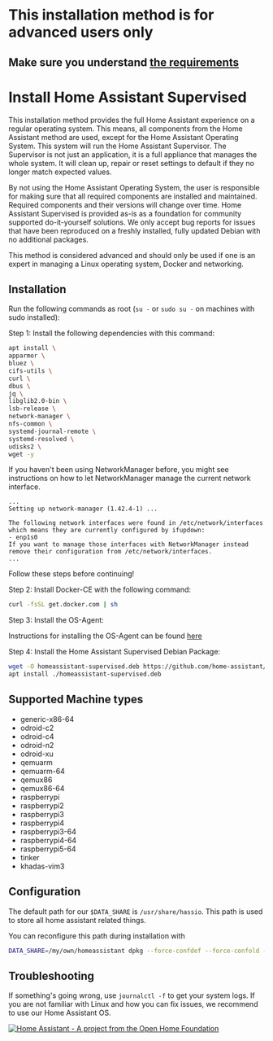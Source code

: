 # This installation method is for advanced users only

## Make sure you understand [the requirements](https://github.com/home-assistant/architecture/blob/master/adr/0014-home-assistant-supervised.md)

# Install Home Assistant Supervised

This installation method provides the full Home Assistant experience on a regular operating system. This means, all components from the Home Assistant method are used, except for the Home Assistant Operating System. This system will run the Home Assistant Supervisor. The Supervisor is not just an application, it is a full appliance that manages the whole system. It will clean up, repair or reset settings to default if they no longer match expected values.

By not using the Home Assistant Operating System, the user is responsible for making sure that all required components are installed and maintained. Required components and their versions will change over time. Home Assistant Supervised is provided as-is as a foundation for community supported do-it-yourself solutions. We only accept bug reports for issues that have been reproduced on a freshly installed, fully updated Debian with no additional packages.

This method is considered advanced and should only be used if one is an expert in managing a Linux operating system, Docker and networking.

## Installation

Run the following commands as root (`su -` or `sudo su -` on machines with sudo installed):

Step 1: Install the following dependencies with this command:

```bash
apt install \
apparmor \
bluez \
cifs-utils \
curl \
dbus \
jq \
libglib2.0-bin \
lsb-release \
network-manager \
nfs-common \
systemd-journal-remote \
systemd-resolved \
udisks2 \
wget -y
```

If you haven't been using NetworkManager before, you might see instructions on how to let NetworkManager manage the current network interface.

```
...
Setting up network-manager (1.42.4-1) ...

The following network interfaces were found in /etc/network/interfaces
which means they are currently configured by ifupdown:
- enp1s0
If you want to manage those interfaces with NetworkManager instead
remove their configuration from /etc/network/interfaces.
...
```

Follow these steps before continuing!

Step 2: Install Docker-CE with the following command:

```bash
curl -fsSL get.docker.com | sh
```

Step 3: Install the OS-Agent:

Instructions for installing the OS-Agent can be found [here](https://github.com/home-assistant/os-agent/tree/main#using-home-assistant-supervised-on-debian)

Step 4: Install the Home Assistant Supervised Debian Package:

```bash
wget -O homeassistant-supervised.deb https://github.com/home-assistant/supervised-installer/releases/latest/download/homeassistant-supervised.deb
apt install ./homeassistant-supervised.deb
```

## Supported Machine types

- generic-x86-64
- odroid-c2
- odroid-c4
- odroid-n2
- odroid-xu
- qemuarm
- qemuarm-64
- qemux86
- qemux86-64
- raspberrypi
- raspberrypi2
- raspberrypi3
- raspberrypi4
- raspberrypi3-64
- raspberrypi4-64
- raspberrypi5-64
- tinker
- khadas-vim3

## Configuration

The default path for our `$DATA_SHARE` is `/usr/share/hassio`.
This path is used to store all home assistant related things.

You can reconfigure this path during installation with

```bash
DATA_SHARE=/my/own/homeassistant dpkg --force-confdef --force-confold -i homeassistant-supervised.deb
```

## Troubleshooting

If something's going wrong, use `journalctl -f` to get your system logs. If you are not familiar with Linux and how you can fix issues, we recommend to use our Home Assistant OS.

[![Home Assistant - A project from the Open Home Foundation](https://www.openhomefoundation.org/badges/home-assistant.png)](https://www.openhomefoundation.org/)
